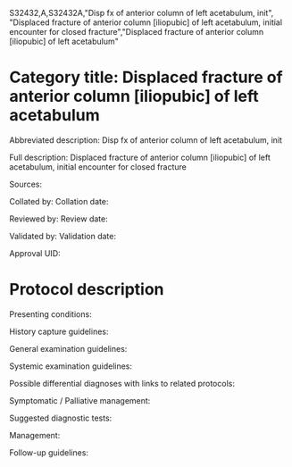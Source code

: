 S32432,A,S32432A,"Disp fx of anterior column of left acetabulum, init", "Displaced fracture of anterior column [iliopubic] of left acetabulum, initial encounter for closed fracture","Displaced fracture of anterior column [iliopubic] of left acetabulum"
# Category title: Displaced fracture of anterior column [iliopubic] of left acetabulum

Abbreviated description: Disp fx of anterior column of left acetabulum, init

Full description: Displaced fracture of anterior column [iliopubic] of left acetabulum, initial encounter for closed fracture

Sources:

Collated by:
Collation date:

Reviewed by:
Review date:

Validated by:
Validation date:

Approval UID:

# Protocol description

Presenting conditions:

History capture guidelines:

General examination guidelines:

Systemic examination guidelines:

Possible differential diagnoses with links to related protocols:

Symptomatic / Palliative management:

Suggested diagnostic tests:

Management:

Follow-up guidelines:
